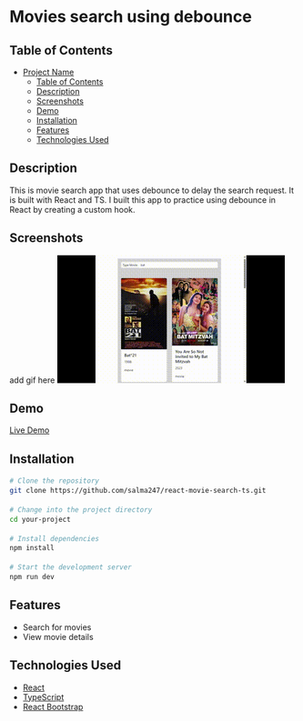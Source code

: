 # Movies search using debounce

## Table of Contents

- [Project Name](#project-name)
  - [Table of Contents](#table-of-contents)
  - [Description](#description)
  - [Screenshots](#screenshots)
  - [Demo](#demo)
  - [Installation](#installation)
  - [Features](#features)
  - [Technologies Used](#technologies-used)

## Description
This is movie search app that uses debounce to delay the search request. It is built with React and TS. I built this app to practice using debounce in React by creating a custom hook.

## Screenshots
add gif here
![movie-search.gif](./src/assets/React%20App.gif)


## Demo

[Live Demo](https://salma247.github.io/react-movie-search/)

## Installation

```bash
# Clone the repository
git clone https://github.com/salma247/react-movie-search-ts.git

# Change into the project directory
cd your-project

# Install dependencies
npm install

# Start the development server
npm run dev
```

## Features

- Search for movies
- View movie details

## Technologies Used

- [React](https://reactjs.org/)
- [TypeScript](https://www.typescriptlang.org/)
- [React Bootstrap](https://react-bootstrap.github.io/)

